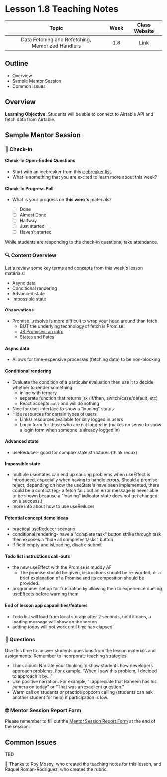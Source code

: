# Lesson 1.8 Teaching Notes 

| **Topic** | **Week** | **Class Website** |
| :---: | :---: | :---: |
| Data Fetching and Refetching, Memorized Handlers | 1.8 | [Link](https://learn.codethedream.org/) |

## Outline 
- Overview
- Sample Mentor Session
- Common Issues

## Overview 

**Learning Objective:** Students will be able to connect to Airtable API and fetch data from Airtable.

## Sample Mentor Session 

### :wave: Check-In

#### Check-In Open-Ended Questions 

- Start with an icebreaker from this [icebreaker list](https://docs.google.com/document/d/1WbwKn8B5GfRueq7Zbw0zx_k15aqyIqIs23i_WHI-pPI/edit?usp=sharing). 
- What is something that you are excited to learn more about this week? 

#### Check-In Progress Poll 

- What is your progress on **this week's** materials?

  - [ ] Done
  - [ ] Almost Done
  - [ ] Halfway
  - [ ] Just started
  - [ ] Haven't started

While students are responding to the check-in questions, take attendance. 

### :mag: Content Overview 

Let's review some key terms and concepts from this week's lesson materials: 
 
- Async data
- Conditional rendering
- Advanced state
- Impossible state
 
#### Observations

- Promise...resolve is more difficult to wrap your head around than fetch
  - BUT the underlying technology of fetch is Promise!
  - [JS Promises: an intro](https://web.dev/promises/)
  - [States and Fates](https://github.com/domenic/promises-unwrapping/blob/master/docs/states-and-fates.md)

#### Async data

- Allows for time-expensive processes (fetching data) to be non-blocking

#### Conditional rendering

- Evaluate the condition of a particular evaluation then use it to decide whether to render something
  - inline with ternary
  - separate function that returns jsx (if/then, switch/case/default, etc)
  - React accepts `null` and will do nothing
- Nice for user interface to show a "loading" status
- Hide resources for certain types of users
  - Links/ resources available for only logged in users
  - Login form for those who are not logged in (makes no sense to show a login form when someone is already logged in)

#### Advanced state

- useReducer- good for complex state structures (think redux)

#### Impossible state

- multiple useStates can end up causing problems when useEffect is introduced, especially when having to handle errors. Should a promise reject, depending on how the useState's have been implemented, there could be a conflict (eg- a fetch fails but an error message is never able to be shown because a "loading" indicator state does not get changed on a success.)
- more info about how to use useReducer

#### Potential concept demo ideas

- practical useReducer scenario
- conditional rendering- have a "complete task" button strike through task then exposes a "hide all completed tasks" button
- if field empty and isLoading, disable submit

#### Todo list instructions call-outs

- the new useEffect with the Promise is muddy AF
  - The promise should be given, instructions should be re-worded, or a brief explanation of a Promise and its composition should be provided.
- programmer set up for frustration by allowing then to experience dueling useEffects before warning them

#### End of lesson app capabilities/features

- Todo list will load from local storage after 2 seconds, until it does, a loading message will show on the screen
- adding todos will not work until time has elapsed

### :thinking: Questions 

Use this time to answer students questions from the lesson materials and assignments. Remember to incorporate teaching strategies:

  - Think aloud: Narrate your thinking to show students how developers approach problems. For example, “When I saw this problem, I decided to approach it by…”
  - Use positive narration. For example, “I appreciate that Raheem has his camera on today” or “That was an excellent question."
  - Warm call on students or practice popcorn calling (students can ask another student for help) if participation is low.

### :nerd_face: Mentor Session Report Form 

Please remember to fill out the [Mentor Session Report Form](https://airtable.com/shrp0jjRtoMyTXRzh) at the end of the session.

## Common Issues 

TBD

:crown: Thanks to Roy Mosby, who created the teaching notes for this lesson, and Raquel Román-Rodriguez, who created the rubric. 
